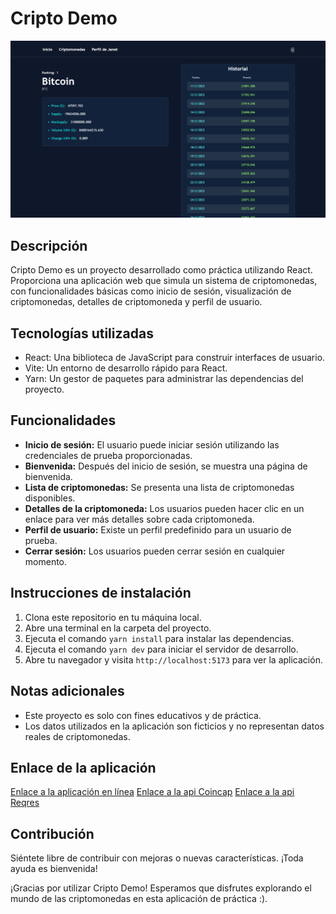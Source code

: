 # Cripto Demo

![Imagen de la aplicación](demo_look/demo_look_1.png)

## Descripción
Cripto Demo es un proyecto desarrollado como práctica utilizando React. Proporciona una aplicación web que simula un sistema de criptomonedas, con funcionalidades básicas como inicio de sesión, visualización de criptomonedas, detalles de criptomoneda y perfil de usuario.

## Tecnologías utilizadas
- React: Una biblioteca de JavaScript para construir interfaces de usuario.
- Vite: Un entorno de desarrollo rápido para React.
- Yarn: Un gestor de paquetes para administrar las dependencias del proyecto.

## Funcionalidades
- **Inicio de sesión:** El usuario puede iniciar sesión utilizando las credenciales de prueba proporcionadas.
- **Bienvenida:** Después del inicio de sesión, se muestra una página de bienvenida.
- **Lista de criptomonedas:** Se presenta una lista de criptomonedas disponibles.
- **Detalles de la criptomoneda:** Los usuarios pueden hacer clic en un enlace para ver más detalles sobre cada criptomoneda.
- **Perfil de usuario:** Existe un perfil predefinido para un usuario de prueba.
- **Cerrar sesión:** Los usuarios pueden cerrar sesión en cualquier momento.

## Instrucciones de instalación
1. Clona este repositorio en tu máquina local.
2. Abre una terminal en la carpeta del proyecto.
3. Ejecuta el comando `yarn install` para instalar las dependencias.
4. Ejecuta el comando `yarn dev` para iniciar el servidor de desarrollo.
5. Abre tu navegador y visita `http://localhost:5173` para ver la aplicación.

## Notas adicionales
- Este proyecto es solo con fines educativos y de práctica.
- Los datos utilizados en la aplicación son ficticios y no representan datos reales de criptomonedas.

## Enlace de la aplicación
[Enlace a la aplicación en línea](https://cripto-demo-react.vercel.app)
[Enlace a la api Coincap](https://docs.coincap.io/)
[Enlace a la api Reqres](https://reqres.in/)

## Contribución
Siéntete libre de contribuir con mejoras o nuevas características. ¡Toda ayuda es bienvenida!

¡Gracias por utilizar Cripto Demo! Esperamos que disfrutes explorando el mundo de las criptomonedas en esta aplicación de práctica :).

